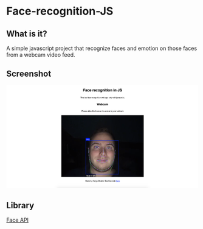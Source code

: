 # Face-recognition-JS

## What is it?

A simple javascript project that recognize faces and emotion on those faces from a webcam video feed.

## Screenshot

![Screenshot of the website](assets/img/screenshot-site.png)

## Library
[Face API](https://github.com/justadudewhohacks/face-api.js)
